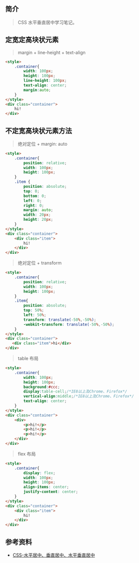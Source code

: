 ## 简介

> CSS 水平垂直居中学习笔记。

## 定宽定高块状元素

> margin + line-height + text-align

```html
<style>
    .container{
        width: 100px;
        height: 100px;
        line-height: 100px;
        text-align: center;
        margin:auto;
    }
</style>
<div class="container">
    hi!
</div>
```

## 不定宽高块状元素方法

> 绝对定位 + margin: auto

```html
<style>
    .container{
        position: relative;
        width: 100px;
        height: 100px;
    }
    .item {
        position: absolute;
        top: 0;
        bottom: 0;
        left: 0;
        right: 0;
        margin: auto;
        width: 20px;
        height: 20px;
    }
</style>
<div class="container">
    <div class="item">
        hi!
    </div>
</div>
```

> 绝对定位 + transform

```html
<style>
    .container{
        position: relative;
        width: 100px;
        height: 100px;
    }
    .item{
        position: absolute;
        top: 50%;
        left: 50%;
        transform: translate(-50%,-50%);
        -webkit-transform: translate(-50%,-50%);  
    }
</style>
<div class="container">
   <div class="item">hi</div>
</div>
```

> table 布局

```html
<style>
    .container{
        width: 100px;
        height: 100px;
        background:#ccc;
        display:table-cell;/*IE8以上及Chrome、Firefox*/
        vertical-align:middle;/*IE8以上及Chrome、Firefox*/
        text-align: center;
    }
</style>
<div class="container">
    <div>
        <p>hi!</p>
        <p>hi!</p>
        <p>hi!</p>
    </div>
</div>
```

> flex 布局

```html
<style>
    .container{
        display: flex;
        width: 100px;
        height: 100px;
        align-items: center;
        justify-content: center;
    }
</style>
<div class="container">
    <div class="item">
        hi!
    </div>
</div>
```

## 参考资料

- [CSS-水平居中、垂直居中、水平垂直居中](https://segmentfault.com/a/1190000014116655)
